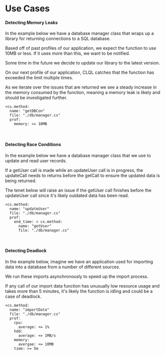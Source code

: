 # Use Cases

#### Detecting Memory Leaks
In the example below we have a database manager class that wraps up a library for returning connections to a SQL database.

Based off of past profiles of our application, we expect the function to use 10MB or less. If it uses more than this, we want to be notified.
 
Some time in the future we decide to update our library to the latest version.

On our next profile of our application, CLQL catches that the function has exceeded the limit multiple times.

As we iterate over the issues that are returned we see a steady increase in the memory consumed by the function, meaning a memory leak is likely and should be investigated further.

```
<cs.method:
  name: "getDBCon"
  file: "./db/manager.cs"
  prof:
    memory: <= 10MB
```

<br />

#### Detecting Race Conditions
In the example below we have a database manager class that we use to update and read user records.

If a getUser call is made while an updateUser call is in progress, the updateCall needs to returns before the getCall to ensure the updated data is being returned.

The tenet below will raise an issue if the getUser call finishes before the updateUser call since it's likely outdated data has been read.


```
<cs.method:
  name: "updateUser"
  file: "./db/manager.cs"
  prof:
    end_time: < cs.method:
      name: "getUser"
      file: "./db/manager.cs"
```

<br />

#### Detecting Deadlock
In the example below, imagine we have an application used for importing data into a database from a number of different sources.

We run these imports asynchronously to speed up the import process.

If any call of our import data function has unusually low resource usage and takes more than 5 minutes, it's likely the function is idling and could be a case of deadlock.

```
<cs.method:
  name: "importData"
  file: "./db/manager.cs"
  prof:
    cpu: 
      average: <= 1%
    hdd:
      average: <= 1MB/s
    memory:
      avergae: <= 10MB
    time: >= 5m 
```
